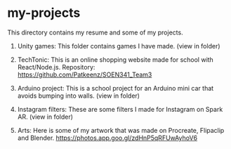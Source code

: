# my-projects

This directory contains my resume and some of my projects.

1) Unity games: This folder contains games I have made. (view in folder)

2) TechTonic: This is an online shopping website made for school with React/Node.js. Repository:  https://github.com/Patkeenz/SOEN341_Team3 

3) Arduino project: This is a school project for an Arduino mini car that avoids bumping into walls. (view in folder)

4) Instagram filters: These are some filters I made for Instagram on Spark AR. (view in folder)

5) Arts: Here is some of my artwork that was made on Procreate, Flipaclip and Blender. https://photos.app.goo.gl/zdHnP5qRFUwAyhoV6  
